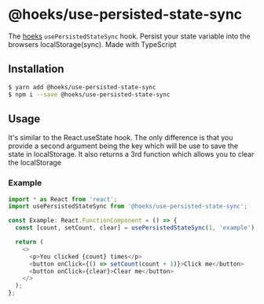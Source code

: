 # @hoeks/use-persisted-state-sync

The [hoeks](https://github.com/onursagir/hoeks) `usePersistedStateSync` hook. Persist your state variable into the browsers localStorage(sync). Made with TypeScript

## Installation

```bash
$ yarn add @hoeks/use-persisted-state-sync
$ npm i --save @hoeks/use-persisted-state-sync
```

## Usage

It's similar to the React.useState hook. The only difference is that you provide a second argument being the key which will be use to save the state in localStorage. It also returns a 3rd function which allows you to clear the localStorage

### Example

```javascript
import * as React from 'react';
import usePersistedStateSync from '@hoeks/use-persisted-state-sync';

const Example: React.FunctionComponent = () => {
  const [count, setCount, clear] = usePersistedStateSync(1, 'example');

  return (
    <>
      <p>You clicked {count} times</p>
      <button onClick={() => setCount(count + 1)}>Click me</button>
      <button onClick={clear}>Clear me</button>
    </>
  );
};
```
